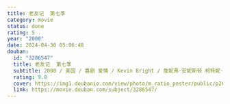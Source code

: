 ```yaml
---
title: 老友记  第七季
category: movie
status: done
rating: 5
year: "2000"
date: 2024-04-30 05:06:48
douban:
  id: "3286547"
  title: 老友记  第七季
  subtitle: 2000 / 美国 / 喜剧 爱情 / Kevin Bright / 詹妮弗·安妮斯顿 柯特妮·考克斯
  rating: 9.8
  cover: https://img1.doubanio.com/view/photo/m_ratio_poster/public/p2607463440.jpg
  link: https://movie.douban.com/subject/3286547/
---
```


